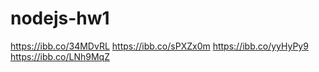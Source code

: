 # nodejs-hw1

https://ibb.co/34MDvRL
https://ibb.co/sPXZx0m
https://ibb.co/yyHyPy9
https://ibb.co/LNh9MqZ
